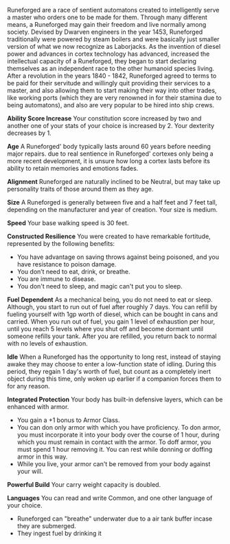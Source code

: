 Runeforged are a race of sentient automatons created to intelligently serve a master who orders one to be made for them. Through many different means, a Runeforged may gain their freedom and live normally among society. Devised by Dwarven engineers in the year 1453, Runeforged traditionally were powered by steam boilers and were basically just smaller version of what we now recognize as Laborjacks. As the invention of diesel power and advances in cortex technology has advanced, increased the intellectual capacity of a Runeforged, they began to start declaring themselves as an independent race to the other humanoid species living. After a revolution in the years 1840 - 1842, Runeforged agreed to terms to be paid for their servitude and willingly quit providing their services to a master, and also allowing them to start making their way into other trades, like working ports (which they are very renowned in for their stamina due to being automatons), and also are very popular to be hired into ship crews. 

**Ability Score Increase**
Your constitution score increased by two and another one of your stats of your choice is increased by 2. Your dexterity decreases by 1.

**Age**
A Runeforged' body typically lasts around 60 years before needing major repairs. due to real sentience in Runeforged' cortexes only being a more recent development, it is unsure how long a cortex lasts before its ability to retain memories and emotions fades.

**Alignment**
Runeforged are naturally inclined to be Neutral, but may take up personality traits of those around them as they age.

**Size**
A Runeforged is generally between five and a half feet and 7 feet tall, depending on the manufacturer and year of creation. Your size is medium.

**Speed**
Your base walking speed is 30 feet.

**Constructed Resilience**
You were created to have remarkable fortitude, represented by the following benefits:
- You have advantage on saving throws against being poisoned, and you have resistance to poison damage.
- You don’t need to eat, drink, or breathe.
- You are immune to disease.
- You don't need to sleep, and magic can't put you to sleep.

**Fuel Dependent**
As a mechanical being, you do not need to eat or sleep. Although, you start to run out of fuel after roughly 7 days. You can refill by fueling yourself with 1gp worth of diesel, which can be bought in cans and carried. When you run out of fuel, you gain 1 level of exhaustion per hour, until you reach 5 levels where you shut off and become dormant until someone refills your tank. After you are refilled, you return back to normal with no levels of exhaustion.

**Idle**
When a Runeforged has the opportunity to long rest, instead of staying awake they may choose to enter a low-function state of idling. During this period, they regain 1 day's worth of fuel, but count as a completely inert object during this time, only woken up earlier if a companion forces them to for any reason. 

**Integrated Protection**
Your body has built-in defensive layers, which can be enhanced with armor.
- You gain a +1 bonus to Armor Class.
- You can don only armor with which you have proficiency. To don armor, you must incorporate it into your body over the course of 1 hour, during which you must remain in contact with the armor. To doff armor, you must spend 1 hour removing it. You can rest while donning or doffing armor in this way.
- While you live, your armor can't be removed from your body against your will.

**Powerful Build**
Your carry weight capacity is doubled.

**Languages**
You can read and write Common, and one other language of your choice.

- Runeforged can "breathe" underwater due to a air tank buffer incase they are submerged.
- They ingest fuel by drinking it